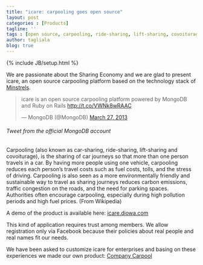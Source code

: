 ```yaml
---
title: "icare: carpooling goes open source"
layout: post
categories : [Products]
tagline: ''
tags : [open source, carpooling, ride-sharing, lift-sharing, covoiturage, sharing economy]
author: tagliala
blog: true
---
```

{% include JB/setup.html %}

We are passionate about the Sharing Economy and we are glad to present icare, an open source carpooling platform based on the technology stack of [Minstrels](http://beta.minstrels.com/).

<!--more-->

<blockquote class="twitter-tweet"><p>icare is an open source carpooling platform powered by MongoDB and Ruby on Rails <a href="http://t.co/VWNk8wRAAC">http://t.co/VWNk8wRAAC</a></p>&mdash; MongoDB (@MongoDB) <a href="https://twitter.com/MongoDB/statuses/316844640227696640">March 27, 2013</a></blockquote>
<script async src="//platform.twitter.com/widgets.js" charset="utf-8"></script>
<h6 class="text-muted">Tweet from the official MongoDB account</h6>

Carpooling (also known as car-sharing, ride-sharing, lift-sharing and covoiturage), is the sharing of car journeys so that more than one person travels in a car. By having more people using one vehicle, carpooling reduces each person’s travel costs such as fuel costs, tolls, and the stress of driving. Carpooling is also seen as a more environmentally friendly and sustainable way to travel as sharing journeys reduces carbon emissions, traffic congestion on the roads, and the need for parking spaces. Authorities often encourage carpooling, especially during high pollution periods and high fuel prices. (From Wikipedia)

A demo of the product is available here: [icare.diowa.com](http://icare.diowa.com/)

This kind of application requires trust among members. We allow registration only via Facebook because their policies about real people and real names fit our needs.

We have been asked to customize icare for enterprises and basing on these experiences we made our own product: [Company Carpool](http://www.companycarpool.com)
